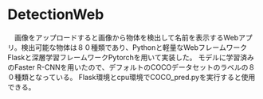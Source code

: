 # DetectionWeb
　画像をアップロードすると画像から物体を検出して名前を表示するWebアプリ。検出可能な物体は８０種類であり、Pythonと軽量なWebフレームワークFlaskと深層学習フレームワークPytorchを用いて実装した。
モデルに学習済みのFaster R-CNNを用いたので、デフォルトのCOCOデータセットのラベルの８０種類となっている。
Flask環境とcpu環境でCOCO_pred.pyを実行すると使用できる。
